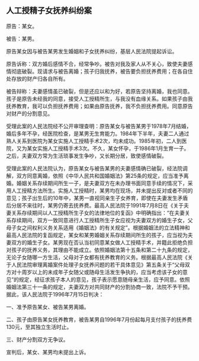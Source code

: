 ## 人工授精子女抚养纠纷案

原告：某女。

被告：某男。

原告某女因与被告某男发生婚姻和子女抚养纠纷，基层人民法院提起诉讼。

原告诉称：双方婚后感情不合，经常争吵。被告对我及家人从不关心，致使夫妻感情彻底破裂。现请求与被告离婚；孩子归我抚养，被告要负担抚养费用；在各自住处存放的财产归各自所有。

被告辩称：夫妻感情虽已破裂，但是还应以和为好，若原告坚持离婚，我也同意。孩子是原告未经我的同意，接受人工授精所生，与我没有血缘关系。如果孩子由我抚养教育，我可以负担抚养费用；如果由原告抚养，我不负担抚养费用。同意原告对财产的分割意见。

受理此案的人民法院经不公开审理查明：原告某女与被告某男于1978年7月结婚，婚后多年不孕，经医院检查，是某男无生育能力。1984年下半年，夫妻二人通过熟人关系到医院为某女实施人工授精手术2次，均未成功。1985年初，二人到医院，又为某女实施人工授精手术3次。不久，某女怀孕，于1986年1月生育一子。之后，夫妻双方常为生活琐事发生争吵，又长期分居，致使感情破裂。

受理此案的人民法院认为，原告某女与被告某男的夫妻感情确已破裂，经法院调解，双方同意离婚，依照《中华人民共和国婚姻法》第25条的规定，应当准予离婚。婚姻关系存续期间所生一子，是夫妻双方在未办理书面同意手续的情况下，采用人工授精方法所生。实施人工授精时，某男均在现场，并未提出反对或者不同的意见；孩子出生后的10年中，某男一直视同亲生子女养育，即使在夫妻发生矛盾后分居不来往时，某男仍寄去抚养费。最高人民法院于1991年7月8日在《关于夫妻关系存续期间以人工授精所生子女的法律地位的复函》中明确指出：“在夫妻关系存续期间，双方一致同意进行人工授精所生子女应视为夫妻双方的婚生子女，父母子女之间权利义务关系适用《婚姻法》的有关规定”。根据婚姻法的立法精神和最高人民法院的复函规定，某女和某男婚姻关系存续期间所生的孩子，应当视为夫妻双方的婚生子女。某男现在否认当初同意某女做人工授精手术，并籍此拒绝负担对孩子的抚养义务，其理由不能成立。依照婚姻法第十五条和第二十九条的规定，无论子女随哪一方生活，父母对子女都有抚养教育的义务。根据最高人民法院《关于人民法院审理离婚案件处理子女抚养问题的若干具体意见》第五条关于“父母双方对十周岁以上的未成年子女随父或随母生活发生争执的，应当考虑该子女的意见”的规定，经征求孩子本人的意见，孩子表示愿意随母亲生活，应予同意。依照婚姻法第三十一条的规定，夫妻双方对共同财产的分割协商一致，法院不予干预。据此，该人民法院于1996年7月15日判决：

一、准予原告某女、被告某男离婚。

二、孩子由原告某女抚养教育，被告某男自1996年7月份起每月支付孩子的抚养费130元，至其独立生活时止。

三、财产分割双方无争议。

宣判后，某女、某男均未提出上诉。

